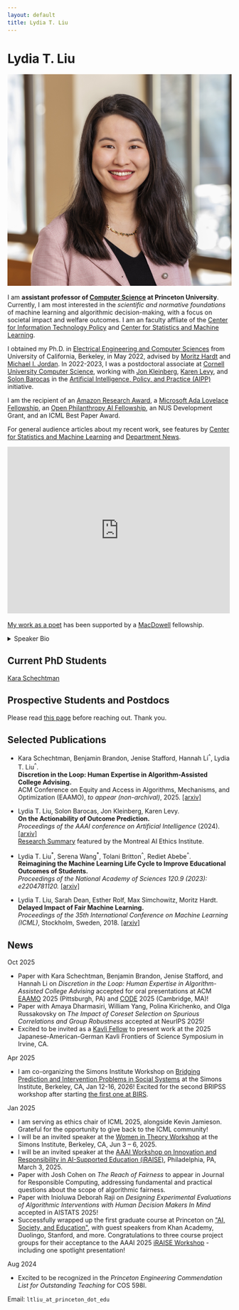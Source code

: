 ```yaml
---
layout: default
title: Lydia T. Liu 
---
```

	
	
# Lydia T. Liu #

<img src="img/01 - Liu 2024 DKC - small.jpg" alt="Photo" class="leftside_image" title="Photo Credit: David Kelly Crow">

I am **assistant professor of [Computer Science](https://www.cs.princeton.edu) at Princeton University**. Currently, I am most interested in the _scientific and normative foundations_ of machine learning and algorithmic decision-making, with a focus on societal impact and welfare outcomes. I am an faculty affliate of the [Center for Information Technology Policy](https://citp.princeton.edu) and [Center for Statistics and Machine Learning](https://csml.princeton.edu).

 I obtained my Ph.D. in [Electrical Engineering and Computer Sciences](https://eecs.berkeley.edu/) from University of California, Berkeley, in May 2022, advised by [Moritz Hardt](http://mrtz.org/) and [Michael I. Jordan](https://people.eecs.berkeley.edu/~jordan/). In 2022-2023, I was a postdoctoral associate at [Cornell University Computer Science](http://cis.cornell.edu/cornell-computing-information-science), working with [Jon Kleinberg](https://www.cs.cornell.edu/home/kleinber/), [Karen Levy](https://www.karen-levy.net), and [Solon Barocas](http://solon.barocas.org) in the [Artificial Intelligence, Policy, and Practice (AIPP)](https://aipp.cis.cornell.edu) initiative. 
 
I am the recipient of an [Amazon Research Award](https://www.amazon.science/research-awards/program-updates/99-amazon-research-awards-recipients-announced), a [Microsoft Ada Lovelace Fellowship](https://www.microsoft.com/en-us/research/academic-program/ada-lovelace-fellowship/), an [Open Philanthropy AI Fellowship](https://www.openphilanthropy.org/focus/global-catastrophic-risks/potential-risks-advanced-artificial-intelligence/open-phil-ai-fellowship-2019-class), an NUS Development Grant, and an ICML Best Paper Award. 

For general audience articles about my recent work, see features by [Center for Statistics and Machine Learning](https://csml.princeton.edu/news/lydia-liu-rethinking-ai’s-impact-society-through-lens-fairness) and [Department News](https://www.cs.princeton.edu/news/lydia-liu-expert-social-impacts-machine-learning-has-joined-faculty).

<embed src="https://drive.google.com/file/d/1Qso8WL55xtINyF9cNwZXz7UuLygR3X9M/view?usp=sharing" width="500" height="375" 
 type="application/pdf">

[My work as a poet](https://lydialiupoet.com/the-problem-of-deer) has been supported by a [MacDowell](https://www.macdowell.org) fellowship.

<details>
  <summary>Speaker Bio</summary>
  <p>Lydia Liu is an Assistant Professor of Computer Science at Princeton University. Her research examines the theoretical foundations of machine learning and algorithmic decision-making, with a focus on long-term societal impact. She obtained her Ph.D. in electrical engineering and computer sciences from the University of California, Berkeley, and completed her postdoctoral research at Cornell University at the Artificial Intelligence, Policy, and Practice (AIPP) initiative.
She is the recipient of an Amazon Research Award, fellowships from Microsoft and  Open Philanthropy, and an ICML Best Paper Award.</p>
</details>


## Current PhD Students
[Kara Schechtman](https://www.karaschechtman.com/about)

## Prospective Students and Postdocs
Please read [this page](/prospective) before reaching out. Thank you.

## Selected Publications
* Kara Schechtman, Benjamin Brandon, Jenise Stafford, Hannah Li<sup>^</sup>, Lydia T. Liu<sup>^</sup>.  
**Discretion in the Loop: Human Expertise in Algorithm-Assisted College Advising.**  
ACM Conference on Equity and Access in Algorithms, Mechanisms, and Optimization (EAAMO), *to appear (non-archival)*, 2025. [[arxiv]](https://arxiv.org/abs/2505.13325)  

* Lydia T. Liu, Solon Barocas, Jon Kleinberg, Karen Levy.  
**On the Actionability of Outcome Prediction.**  
*Proceedings of the AAAI conference on Artificial Intelligence* (2024). [[arxiv]](https://arxiv.org/abs/2309.04470)  
[Research Summary](https://montrealethics.ai/on-the-actionability-of-outcome-prediction/) featured by the Montreal AI Ethics Institute.

* Lydia T. Liu<sup>\*</sup>, Serena Wang<sup>\*</sup>, Tolani Britton<sup>^</sup>, Rediet Abebe<sup>^</sup>.  
**Reimagining the Machine Learning Life Cycle to Improve Educational Outcomes of Students.**  
*Proceedings of the National Academy of Sciences 120.9 (2023): e2204781120.* [[arxiv]](http://arxiv.org/abs/2209.03929) <!--[[eprint]](https://www.pnas.org/eprint/3RXWD4U8UFVCHHUWGFGY/full) [[slides]](/assets/ml4ed-bair-talk.pdf) --> 

* Lydia T. Liu, Sarah Dean, Esther Rolf, Max Simchowitz, Moritz Hardt.  
**Delayed Impact of Fair Machine Learning.**  
*Proceedings of the 35th International Conference on Machine Learning (ICML)*, Stockholm, Sweden, 2018. [[arxiv]](https://arxiv.org/abs/1803.04383)

## News
Oct 2025
* Paper with Kara Schechtman, Benjamin Brandon, Jenise Stafford, and Hannah Li on _Discretion in the Loop: Human Expertise in Algorithm-Assisted College Advising_ accepted for oral presentations at ACM [EAAMO](https://conference.eaamo.org) 2025 (Pittsburgh, PA) and [CODE](https://ide.mit.edu/events/2025-conference-on-digital-experimentation-mit-codemit/) 2025 (Cambridge, MA)! 
* Paper with Amaya Dharmasiri, William Yang, Polina Kirichenko, and Olga Russakovsky on _The Impact of Coreset Selection on Spurious Correlations and Group Robustness_ accepted at NeurIPS 2025!
* Excited to be invited as a [Kavli Fellow](https://www.nasonline.org/news/national-academy-of-sciences-selects-the-2025-kavli-fellows/) to present work at the 2025 Japanese-American-German Kavli Frontiers of Science Symposium in Irvine, CA.
  
Apr 2025
* I am co-organizing the Simons Institute Workshop on [Bridging Prediction and Intervention Problems in Social Systems](https://simons.berkeley.edu/workshops/bridging-prediction-intervention-problems-social-systems) at the Simons Institute, Berkeley, CA,  Jan 12-16, 2026!  Excited for the second BRIPSS workshop after starting [the first one at BIRS](http://www.birs.ca/events/2024/5-day-workshops/24w5283).


Jan 2025  
* I am serving as ethics chair of ICML 2025, alongside Kevin Jamieson. Grateful for the opportunity to give back to the ICML community!
* I will be an invited speaker at the [Women in Theory Workshop](https://womenintheory.wordpress.com) at the Simons Institute, Berkeley, CA,  Jun 3 – 6, 2025. 
* I will be an invited speaker at the [AAAI Workshop on Innovation and Responsibility in AI-Supported Education (iRAISE)](https://iraise-25-aaai.my.canva.site/#agenda), Philadelphia, PA, March 3, 2025.  
* Paper with Josh Cohen on _The Reach of Fairness_ to appear in Journal for Responsible Computing, addressing fundamental and practical questions about the scope of algorithmic fairness.  
* Paper with Inioluwa Deborah Raji on _Designing Experimental Evaluations of Algorithmic Interventions with Human Decision Makers In Mind_ accepted in AISTATS 2025!  
* Successfully wrapped up the first graduate course at Princeton on  ["AI, Society, and Education"](/teaching), with guest speakers from Khan Academy, Duolingo, Stanford, and more. Congratulations to three course project groups for their acceptance to the AAAI 2025 [iRAISE Workshop](https://iraise-25-aaai.my.canva.site/) - including one spotlight presentation!  

Aug 2024   
* Excited to be recognized in the _Princeton Engineering Commendation List for Outstanding Teaching_ for COS 598I.

<!--
> I am presenting work with my students and collaborators ([Liu et al 2024](https://drive.google.com/file/d/1x4tdWdjRK-yB9-agNOPVFr4na-Q5QKYl/view?usp=sharing), [Raji and Liu 2024](), [Stroebl et al 2024]()) at the ICML 2024 Workshop on Humans, Algorithmic Decision-Making and Society: Modeling Interactions and Impact!  
> I will be an invited speaker at TTIC Workshop on Data-Driven Decision Processes: From Theory to Practice (August 26-28).
--> 

<!-- I received an Amazon Research Award for the proposal _From Predictions to Positive Impact: Foundations of Responsible AI in Social Systems_.   --> 
<!-- I co-organized the [BIRS workshop](http://www.birs.ca/events/2024/5-day-workshops/24w5283) on _Bridging Prediction and Intervention Problems in Social Systems_ with  Inioluwa Deborah Raji, Angela Zhou, and Arvind Narayanan, June 3-7, 2024.--> 


<!--Recent talk at the Simons Institute workshop on Societal Considerations and Applications (November 2022):
<iframe width="560" height="315" src="https://www.youtube.com/embed/P1SBnDTylko" title="YouTube video player" frameborder="0" allow="accelerometer; autoplay; clipboard-write; encrypted-media; gyroscope; picture-in-picture" allowfullscreen></iframe> --> 

<!-- [pictures](https://www.flickr.com/photos/158535173@N08/) --> 

<!-- **Updates**. 
> (Nov 2022) I gave a talk at the Simons workshop on Societal Considerations and Applications.
 (Sep 2022) Our cross-disciplinary study of machine learning in education, *Lost in Translation: Reimagining the Machine Learning Life Cycle in Education*, is on [arXiv](http://arxiv.org/abs/2209.03929).
  (Oct 2021) [I attended MIT EECS Rising Stars 2021](https://risingstars21-eecs.mit.edu/liu-lydia-tingruo/)---[apply](https://risingstars21-eecs.mit.edu) for the fall 2022 workshop at UT Austin! We presented our [poster for _Strategic ranking_](/assets/strategic_ranking_poster.pdf) at the inaugural ACM conference on EAAMO. [_Bandit Learning in Decentralized Matching Markets_](https://jmlr.org/papers/v22/20-1429.html) is in vol. 22 of JMLR. See [EC workshop poster](/assets/decentralizedbandits_poster.pdf) and [FODSI talk](/assets/learning_markets.pdf).--> 


			
Email: `ltliu_at_princeton_dot_edu`


